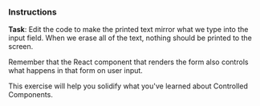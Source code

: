 ### Instructions

**Task**: Edit the code to make the printed text mirror what we type into the input
field. When we erase all of the text, nothing should be printed to the screen.

Remember that the React component that renders the form also controls what
happens in that form on user input.

This exercise will help you solidify what you've learned about Controlled Components.
